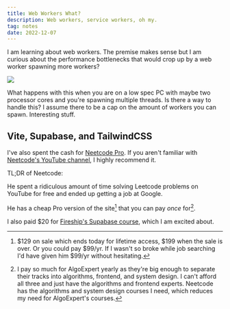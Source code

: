 ```yaml
---
title: Web Workers What?
description: Web workers, service workers, oh my.
tag: notes
date: 2022-12-07
---
```

I am learning about web workers. The premise makes sense but I am curious about the performance bottlenecks that would crop up by a web worker spawning more workers? 

<img src="/assets/freeCodeCamp-web-worker-article.png" />

What happens with this when you are on a low spec PC with maybe two processor cores and you're spawning multiple threads. Is there a way to handle this? I assume there to be a cap on the amount of workers you can spawn. Interesting stuff.

## Vite, Supabase, and TailwindCSS

I've also spent the cash for [Neetcode Pro](https://neetcode.io/). If you aren't familiar with [Neetcode's YouTube channel](https://www.youtube.com/c/NeetCode?app=desktop), I highly recommend it.

TL;DR of Neetcode:

He spent a ridiculous amount of time solving Leetcode problems on YouTube for free and ended up getting a job at Google.

He has a cheap Pro version of the site[^1] that you can pay *once* for[^2].

I also paid $20 for [Fireship's Supabase course](https://fireship.io/courses/supabase/), which I am excited about.


[^1]: $129 on sale which ends today for lifetime access, $199 when the sale is over. Or you could pay $99/yr. If I wasn't so broke while job searching I'd have given him $99/yr without hesitating.
[^2]: I pay so much for AlgoExpert yearly as they're big enough to separate their tracks into algorithms, frontend, and system design. I can't afford all three and just have the algorithms and frontend experts. Neetcode has the algorithms and system design courses I need, which reduces my need for AlgoExpert's courses.